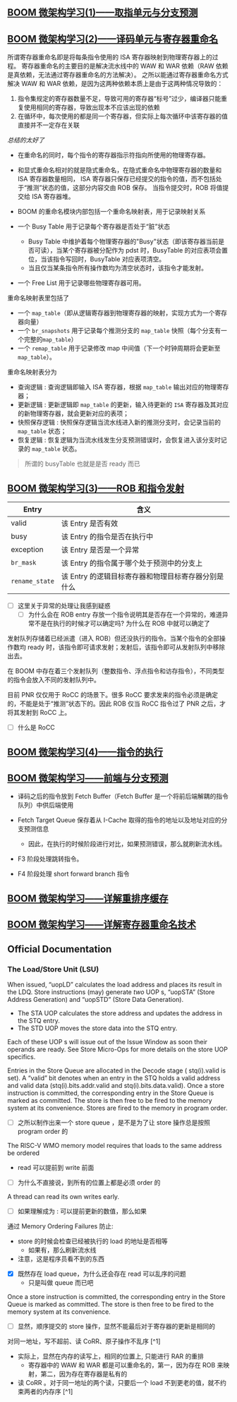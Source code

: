 ## [BOOM 微架构学习(1)——取指单元与分支预测](https://zhuanlan.zhihu.com/p/168755384)

## [BOOM 微架构学习(2)——译码单元与寄存器重命名](https://zhuanlan.zhihu.com/p/194075590)
所谓寄存器重命名即是将每条指令使用的 ISA 寄存器映射到物理寄存器上的过程。
寄存器重命名的主要目的是解决流水线中的 WAW 和 WAR 依赖（RAW 依赖是真依赖，无法通过寄存器重命名的方法解决）。
之所以能通过寄存器重命名方式解决 WAW 和 WAR 依赖，是因为这两种依赖本质上是由于这两种情况导致的：
1. 指令集规定的寄存器数量不足，导致可用的寄存器“标号”过少，编译器只能重复使用相同的寄存器，导致出现本不应该出现的依赖
2. 在循环中，每次使用的都是同一个寄存器，但实际上每次循环中该寄存器的值直接并不一定存在关联

*总结的太好了*

- 在重命名的同时，每个指令的寄存器指示符指向所使用的物理寄存器。

- 和显式重命名相对的就是隐式重命名，在隐式重命名中物理寄存器的数量和 ISA 寄存器数量相同， ISA 寄存器只保存已经提交的指令的值，而不包括处于“推测”状态的值，这部分内容交由 ROB 保存。 当指令提交时，ROB 将值提交给 ISA 寄存器堆。

- BOOM 的重命名模块内部包括一个重命名映射表，用于记录映射关系
- 一个 Busy Table 用于记录每个寄存器是否处于“脏”状态
  - Busy Table 中维护着每个物理寄存器的"Busy"状态（即该寄存器当前是否可读），当某个寄存器被分配作为 pdst 时，BusyTable 的对应表项会置位，当该指令写回时，BusyTable 对应表项清空。
  - 当且仅当某条指令所有操作数均为清空状态时，该指令才能发射。
- 一个 Free List 用于记录哪些物理寄存器可用。

重命名映射表里包括了
- 一个 `map_table`（即从逻辑寄存器到物理寄存器的映射，实现方式为一个寄存器向量）
- 一个 `br_snapshots` 用于记录每个推测分支的 `map_table` 快照（每个分支有一个完整的`map_table`）
- 一个 `remap_table` 用于记录修改 map 中间值（下一个时钟周期将会更新至`map_table`）。

重命名映射表分为
- 查询逻辑 : 查询逻辑即输入 ISA 寄存器，根据 `map_table` 输出对应的物理寄存器；
- 更新逻辑 : 更新逻辑即 `map_table` 的更新，输入待更新的 `ISA` 寄存器及其对应的新物理寄存器，就会更新对应的表项；
- 快照保存逻辑 : 快照保存逻辑当流水线进入新的推测分支时，会记录当前的 `map_table` 状态；
- 恢复逻辑 : 恢复逻辑为当流水线发生分支预测错误时，会恢复进入该分支时记录的 `map_table` 状态。

> 所谓的 busyTable 也就是是否 ready 而已

## [BOOM 微架构学习(3)——ROB 和指令发射](https://zhuanlan.zhihu.com/p/237232261)

| Entry          | 含义                                                |
|----------------|-----------------------------------------------------|
| valid          | 该 Entry 是否有效                                   |
| busy           | 该 Entry 的指令是否在执行中                         |
| exception      | 该 Entry 是否是一个异常                             |
| `br_mask`      | 该 Entry 的指令属于哪个处于预测中的分支上           |
| `rename_state` | 该 Entry 的逻辑目标寄存器和物理目标寄存器分别是什么 |

- [ ] 这里关于异常的处理让我感到疑惑
  - [ ] 为什么会在 ROB entry 存放一个指令说明其是否存在一个异常的，难道异常不是在执行的时候才可以确定吗? 为什么在 ROB 中就可以确定了

发射队列存储着已经派遣（进入 ROB）但还没执行的指令。当某个指令的全部操作数均 ready 时，该指令即可请求发射；发射后，该指令即可从发射队列中移除出去。

在 BOOM 中存在着三个发射队列（整数指令、浮点指令和访存指令），不同类型的指令会放入不同的发射队列中。

目前 PNR 仅仅用于 RoCC 的场景下。很多 RoCC 要求发来的指令必须是确定的，不能是处于“推测”状态下的。因此 ROB 仅当 RoCC 指令过了 PNR 之后，才将其发射到 RoCC 上。

- [ ] 什么是 RoCC

## [BOOM 微架构学习(4)——指令的执行](https://zhuanlan.zhihu.com/p/259271229)

## [BOOM 微架构学习——前端与分支预测](https://zhuanlan.zhihu.com/p/379874172)
- 译码之后的指令放到 Fetch Buffer（Fetch Buffer 是一个将前后端解耦的指令队列）中供后端使用
- Fetch Target Queue 保存着从 I-Cache 取得的指令的地址以及地址对应的分支预测信息
  - 因此，在执行的时候阶段进行对比，如果预测错误，那么就刷新流水线。

- F3 阶段处理跳转指令。
- F4 阶段处理 short forward branch 指令

## [BOOM 微架构学习——详解重排序缓存](https://zhuanlan.zhihu.com/p/412828438)

## [BOOM 微架构学习——详解寄存器重命名技术](https://zhuanlan.zhihu.com/p/399543947)

## Official Documentation

### The Load/Store Unit (LSU)

When issued, “uopLD” calculates the load address and places its result in the LDQ.
Store instructions (may) generate *two* UOP s, “uopSTA” (Store Address Generation) and “uopSTD” (Store Data Generation).
  - The STA UOP calculates the store address and updates the address in the STQ entry.
  - The STD UOP moves the store data into the STQ entry.

Each of these UOP s will issue out of the Issue Window as soon their operands are ready. See Store Micro-Ops for more details on the store UOP specifics.

Entries in the Store Queue are allocated in the Decode stage ( stq(i).valid is set).
A “valid” bit denotes when an entry in the STQ holds a valid address and valid data (stq(i).bits.addr.valid and stq(i).bits.data.valid).
Once a store instruction is committed, the corresponding entry in the Store Queue is marked as committed. The store is then free to be fired to the memory system at its convenience.
Stores are fired to the memory in program order.

- [ ] 之所以制作出来一个 store queue ，是不是为了让 store 操作总是按照 program order 的

The RISC-V WMO memory model requires that loads to the same address be ordered

- read 可以提前到 write 前面

- [ ] 为什么不直接说，到所有的位置上都是必须 order 的

A thread can read its own writes early.
- [ ] 如果理解成为 : 可以提前更新的数值，那么如果

通过 Memory Ordering Failures 防止:
- store 的时候会检查已经被执行的 load 的地址是否相等
  - 如果有，那么刷新流水线
- 注意，这是程序员看不到的东西

- [x] 既然存在 load queue，为什么还会存在 read 可以乱序的问题
  - 只是叫做 queue 而已吧


Once a store instruction is committed, the corresponding entry in the Store Queue is marked as committed. The store is then free to be fired to the memory system at its convenience.

- [ ] 显然，顺序提交的 store 操作，显然不能最后对于寄存器的更新是相同的

对同一地址，写不超前、读 CoRR、原子操作不乱序 [^1]
- 实际上，显然在内存的读写上，相同的位置上, 只能进行 RAR 的重排
  - 寄存器中的 WAW 和 WAR 都是可以重命名的，第一，因为存在 ROB 来映射，第二，因为存在寄存器是私有的
- 读 CoRR 。对于同一地址的两个读，只要后一个 load 不到更老的值，就不约束两者的内存序 [^1]
